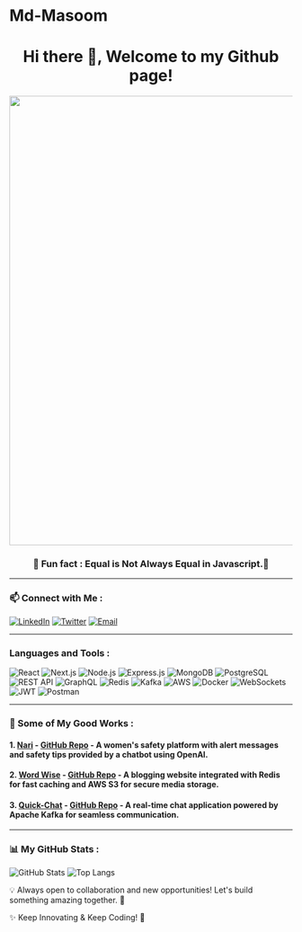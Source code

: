 # Md-Masoom
<div align="center">

# Hi there 👋, Welcome to my Github page!

</div>

<p align="center">
  <img src="https://github.com/Rashid-123/Rashid-123/blob/main/hello_world.jpg?raw=true" width="800px">
</p>

<div align="center">
 
###   🤣 Fun fact : Equal is Not Always Equal in Javascript.🤣

</div>


----

 ### 📫 Connect with Me :
[![LinkedIn](https://img.shields.io/badge/-LinkedIn-0077B5?style=flat-square&logo=linkedin&logoColor=white)](https://www.linkedin.com/in/shadan-rashid/) [![Twitter](https://img.shields.io/badge/-Twitter-1DA1F2?style=flat-square&logo=twitter&logoColor=white)](https://twitter.com/rashid-123) [![Email](https://img.shields.io/badge/-Email-D14836?style=flat-square&logo=gmail&logoColor=white)](mailto:shadanrashid786@gmail.com)

----
 ### Languages and Tools :
![React](https://img.shields.io/badge/-React-61DAFB?style=flat-square&logo=react&logoColor=white) ![Next.js](https://img.shields.io/badge/-Next.js-000000?style=flat-square&logo=nextdotjs&logoColor=white) ![Node.js](https://img.shields.io/badge/-Node.js-339933?style=flat-square&logo=node.js&logoColor=white) ![Express.js](https://img.shields.io/badge/-Express.js-000000?style=flat-square&logo=express&logoColor=white) ![MongoDB](https://img.shields.io/badge/-MongoDB-47A248?style=flat-square&logo=mongodb&logoColor=white) ![PostgreSQL](https://img.shields.io/badge/-PostgreSQL-336791?style=flat-square&logo=postgresql&logoColor=white) ![REST API](https://img.shields.io/badge/-RESTful%20APIs-FF6C37?style=flat-square&logo=api&logoColor=white) ![GraphQL](https://img.shields.io/badge/-GraphQL-E10098?style=flat-square&logo=graphql&logoColor=white) ![Redis](https://img.shields.io/badge/-Redis-DC382D?style=flat-square&logo=redis&logoColor=white) ![Kafka](https://img.shields.io/badge/-Kafka-231F20?style=flat-square&logo=apachekafka&logoColor=white) ![AWS](https://img.shields.io/badge/-AWS-232F3E?style=flat-square&logo=amazonaws&logoColor=white) ![Docker](https://img.shields.io/badge/-Docker-2496ED?style=flat-square&logo=docker&logoColor=white) ![WebSockets](https://img.shields.io/badge/-WebSockets-000000?style=flat-square&logo=socketdotio&logoColor=white) ![JWT](https://img.shields.io/badge/-JWT-000000?style=flat-square&logo=jsonwebtokens&logoColor=white) ![Postman](https://img.shields.io/badge/-Postman-FF6C37?style=flat-square&logo=postman&logoColor=white)

----

###  📌 Some of My Good Works : 
#### 1. [Nari](https://nari-frontend.onrender.com) - [GitHub Repo](https://github.com/Rashid-123/Nari) -  A women's safety platform with alert messages and safety tips provided by a chatbot using OpenAI.
#### 2. [Word Wise](https://word-wise-psi.vercel.app/) - [GitHub Repo](https://github.com/Rashid-123/wordwise) - A blogging website integrated with Redis for fast caching and AWS S3 for secure media storage.
#### 3. [Quick-Chat](https://quick-chat-0wvx.onrender.com) - [GitHub Repo](https://github.com/Rashid-123/Quick_chat) -  A real-time chat application powered by Apache Kafka for seamless communication.

---
### 📊 My GitHub Stats :
![GitHub Stats](https://github-readme-stats.vercel.app/api?username=Rashid-123&show_icons=true&theme=radical)
![Top Langs](https://github-readme-stats.vercel.app/api/top-langs/?username=Rashid-123&layout=compact&theme=radical)


💡 Always open to collaboration and new opportunities! Let's build something amazing together. 🚀

✨ Keep Innovating & Keep Coding! 🚀
